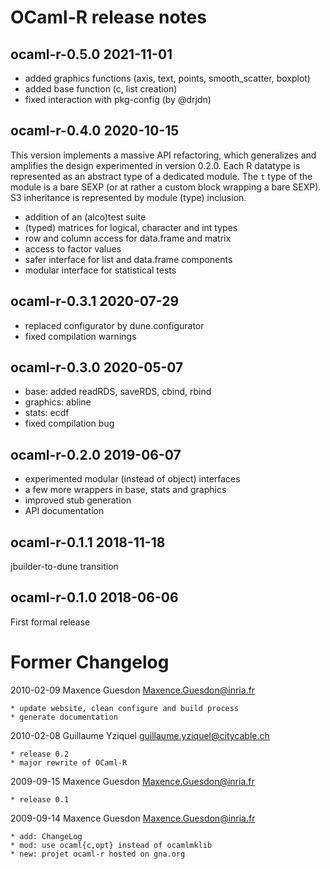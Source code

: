 OCaml-R release notes
=====================

ocaml-r-0.5.0 2021-11-01
------------------------

- added graphics functions (axis, text, points, smooth_scatter,
  boxplot)
- added base function (c, list creation)
- fixed interaction with pkg-config (by @drjdn)



ocaml-r-0.4.0 2020-10-15
------------------------

This version implements a massive API refactoring, which generalizes
and amplifies the design experimented in version 0.2.0. Each R
datatype is represented as an abstract type of a dedicated module. The
`t` type of the module is a bare SEXP (or at rather a custom block
wrapping a bare SEXP). S3 inheritance is represented by module (type)
inclusion.

- addition of an (alco)test suite
- (typed) matrices for logical, character and int types
- row and column access for data.frame and matrix
- access to factor values
- safer interface for list and data.frame components
- modular interface for statistical tests

ocaml-r-0.3.1 2020-07-29
------------------------

- replaced configurator by dune.configurator
- fixed compilation warnings

ocaml-r-0.3.0 2020-05-07
------------------------

- base: added readRDS, saveRDS, cbind, rbind
- graphics: abline
- stats: ecdf
- fixed compilation bug

ocaml-r-0.2.0 2019-06-07
------------------------

- experimented modular (instead of object) interfaces
- a few more wrappers in base, stats and graphics
- improved stub generation
- API documentation

ocaml-r-0.1.1 2018-11-18
------------------------

jbuilder-to-dune transition

ocaml-r-0.1.0 2018-06-06
------------------------

First formal release


Former Changelog
================

2010-02-09 Maxence Guesdon  <Maxence.Guesdon@inria.fr>

	* update website, clean configure and build process
	* generate documentation

2010-02-08  Guillaume Yziquel  <guillaume.yziquel@citycable.ch>

	* release 0.2
	* major rewrite of OCaml-R

2009-09-15  Maxence Guesdon  <Maxence.Guesdon@inria.fr>

	* release 0.1

2009-09-14  Maxence Guesdon  <Maxence.Guesdon@inria.fr>

	* add: ChangeLog
	* mod: use ocaml{c,opt} instead of ocamlmklib
	* new: projet ocaml-r hosted on gna.org
